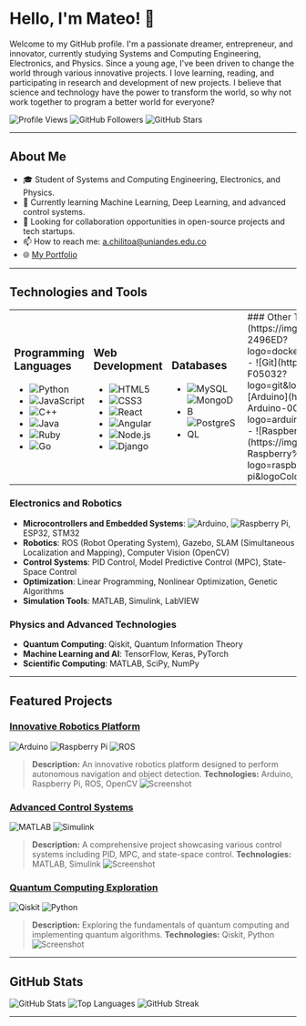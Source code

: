 # Hello, I'm Mateo! 👋

Welcome to my GitHub profile. I'm a passionate dreamer, entrepreneur, and innovator, currently studying Systems and Computing Engineering, Electronics, and Physics. Since a young age, I've been driven to change the world through various innovative projects. I love learning, reading, and participating in research and development of new projects. I believe that science and technology have the power to transform the world, so why not work together to program a better world for everyone?

![Profile Views](https://komarev.com/ghpvc/?username=Mateo2141&style=flat-square)
![GitHub Followers](https://img.shields.io/github/followers/Mateo2141?label=Followers&style=social)
![GitHub Stars](https://img.shields.io/github/stars/Mateo2141?label=Stars&style=social)

---

## About Me

- 🎓 Student of Systems and Computing Engineering, Electronics, and Physics.
- 🌱 Currently learning Machine Learning, Deep Learning, and advanced control systems.
- 💼 Looking for collaboration opportunities in open-source projects and tech startups.
- 📫 How to reach me: [a.chilitoa@uniandes.edu.co](mailto:a.chilitoa@uniandes.edu.co)
- 🌐 [My Portfolio](https://my-portfolio.com)

---

## Technologies and Tools

<table>
  <tr>
    <td>

### Programming Languages
- ![Python](https://img.shields.io/badge/-Python-3776AB?logo=python&logoColor=white&style=flat)
- ![JavaScript](https://img.shields.io/badge/-JavaScript-F7DF1E?logo=javascript&logoColor=black&style=flat)
- ![C++](https://img.shields.io/badge/-C++-00599C?logo=c%2B%2B&logoColor=white&style=flat)
- ![Java](https://img.shields.io/badge/-Java-007396?logo=java&logoColor=white&style=flat)
- ![Ruby](https://img.shields.io/badge/-Ruby-CC342D?logo=ruby&logoColor=white&style=flat)
- ![Go](https://img.shields.io/badge/-Go-00ADD8?logo=go&logoColor=white&style=flat)

</td>
<td>

### Web Development
- ![HTML5](https://img.shields.io/badge/-HTML5-E34F26?logo=html5&logoColor=white&style=flat)
- ![CSS3](https://img.shields.io/badge/-CSS3-1572B6?logo=css3&logoColor=white&style=flat)
- ![React](https://img.shields.io/badge/-React-61DAFB?logo=react&logoColor=black&style=flat)
- ![Angular](https://img.shields.io/badge/-Angular-DD0031?logo=angular&logoColor=white&style=flat)
- ![Node.js](https://img.shields.io/badge/-Node.js-339933?logo=node.js&logoColor=white&style=flat)
- ![Django](https://img.shields.io/badge/-Django-092E20?logo=django&logoColor=white&style=flat)

</td>
<td>

### Databases
- ![MySQL](https://img.shields.io/badge/-MySQL-4479A1?logo=mysql&logoColor=white&style=flat)
- ![MongoDB](https://img.shields.io/badge/-MongoDB-47A248?logo=mongodb&logoColor=white&style=flat)
- ![PostgreSQL](https://img.shields.io/badge/-PostgreSQL-336791?logo=postgresql&logoColor=white&style=flat)

</td>
<td>
### Other Technologies
- ![Docker](https://img.shields.io/badge/-Docker-2496ED?logo=docker&logoColor=white&style=flat)
- ![Git](https://img.shields.io/badge/-Git-F05032?logo=git&logoColor=white&style=flat)
- ![Arduino](https://img.shields.io/badge/-Arduino-00979D?logo=arduino&logoColor=white&style=flat)
- ![Raspberry Pi](https://img.shields.io/badge/-Raspberry%20Pi-A22846?logo=raspberry-pi&logoColor=white&style=flat)

</td>
</tr>
</table>

### Electronics and Robotics
- **Microcontrollers and Embedded Systems**: ![Arduino](https://img.shields.io/badge/-Arduino-00979D?logo=arduino&logoColor=white&style=flat), ![Raspberry Pi](https://img.shields.io/badge/-Raspberry%20Pi-A22846?logo=raspberry-pi&logoColor=white&style=flat), ESP32, STM32
- **Robotics**: ROS (Robot Operating System), Gazebo, SLAM (Simultaneous Localization and Mapping), Computer Vision (OpenCV)
- **Control Systems**: PID Control, Model Predictive Control (MPC), State-Space Control
- **Optimization**: Linear Programming, Nonlinear Optimization, Genetic Algorithms
- **Simulation Tools**: MATLAB, Simulink, LabVIEW

### Physics and Advanced Technologies
- **Quantum Computing**: Qiskit, Quantum Information Theory
- **Machine Learning and AI**: TensorFlow, Keras, PyTorch
- **Scientific Computing**: MATLAB, SciPy, NumPy

---

## Featured Projects

### [Innovative Robotics Platform](https://github.com/Mateo2141/innovative-robotics-platform)
![Arduino](https://img.shields.io/badge/Arduino-00979D?style=flat&logo=arduino&logoColor=white) ![Raspberry Pi](https://img.shields.io/badge/Raspberry%20Pi-A22846?style=flat&logo=raspberry-pi&logoColor=white) ![ROS](https://img.shields.io/badge/ROS-22314E?style=flat&logo=ros&logoColor=white)
> **Description:** An innovative robotics platform designed to perform autonomous navigation and object detection.
> **Technologies:** Arduino, Raspberry Pi, ROS, OpenCV
> ![Screenshot](path/to/screenshot1.png)

### [Advanced Control Systems](https://github.com/Mateo2141/advanced-control-systems)
![MATLAB](https://img.shields.io/badge/MATLAB-0076A8?style=flat&logo=mathworks&logoColor=white) ![Simulink](https://img.shields.io/badge/Simulink-0076A8?style=flat&logo=mathworks&logoColor=white)
> **Description:** A comprehensive project showcasing various control systems including PID, MPC, and state-space control.
> **Technologies:** MATLAB, Simulink
> ![Screenshot](path/to/screenshot2.png)

### [Quantum Computing Exploration](https://github.com/Mateo2141/quantum-computing-exploration)
![Qiskit](https://img.shields.io/badge/Qiskit-6929C4?style=flat&logo=IBM&logoColor=white) ![Python](https://img.shields.io/badge/Python-3776AB?style=flat&logo=python&logoColor=white)
> **Description:** Exploring the fundamentals of quantum computing and implementing quantum algorithms.
> **Technologies:** Qiskit, Python
> ![Screenshot](path/to/screenshot3.png)

---

## GitHub Stats

![GitHub Stats](https://github-readme-stats.vercel.app/api?username=Mateo2141&show_icons=true&theme=radical)
![Top Languages](https://github-readme-stats.vercel.app/api/top-langs/?username=Mateo2141&layout=compact&theme=radical)
![GitHub Streak](https://github-readme-streak-stats.herokuapp.com/?user=Mateo2141&theme=radical)

---
